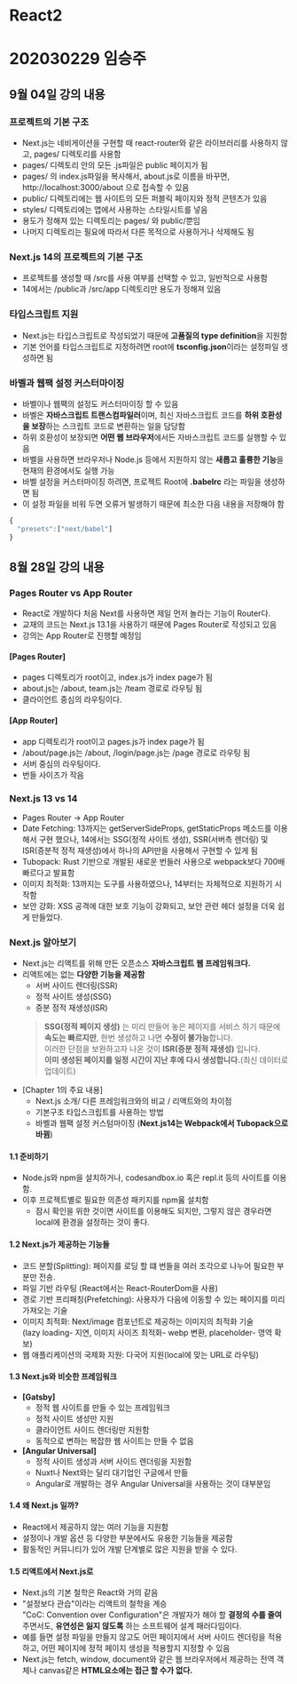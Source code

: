 # React2
# 202030229 임승주
## 9월 04일 강의 내용
### 프로젝트의 기본 구조
  - Next.js는 네비게이션을 구현할 때 react-router와 같은 라이브러리를 사용하지 않고, pages/ 디렉토리를 사용함
  - pages/ 디렉토리 안의 모든 .js파일은 public 페이지가 됨
  - pages/ 의 index.js파일을 복사해서, about.js로 이름을 바꾸면, http://localhost:3000/about 으로 접속할 수 있음
  - public/ 디렉토리에는 웹 사이트의 모든 퍼블릭 페이지와 정적 콘텐츠가 있음
  - styles/ 디렉토리에는 앱에서 사용하는 스타일시트를 넣음
  - 용도가 정해져 있는 디렉토리는 pages/ 와 public/뿐임
  - 나머지 디렉토리는 필요에 따라서 다른 목적으로 사용하거나 삭제해도 됨

### Next.js 14의 프로젝트의 기본 구조
  - 프로젝트를 생성할 때 /src를 사용 여부를 선택할 수 있고, 일반적으로 사용함
  - 14에서는 /public과 /src/app 디렉토리만 용도가 정해져 있음

### 타입스크립트 지원
  - Next.js는 타입스크립트로 작성되었기 때문에 **고품질의 type definition**을 지원함
  - 기본 언어를 타입스크립트로 지정하려면 root에 **tsconfig.json**이라는 설정파일 생성하면 됨

### 바벨과 웹팩 설정 커스터마이징
  - 바벨이나 웹팩의 설정도 커스터마이징 할 수 있음
  - 바벨은 **자바스크립트 트랜스컴파일러**이며, 최신 자바스크립트 코드를 **하위 호환성을 보장**하는 스크립트 코드로 변환하는 일을 담당함
  - 하위 호환성이 보장되면 **어떤 웹 브라우저**에서든 자바스크립트 코드를 실행할 수 있음
  - 바벨을 사용하면 브라우저나 Node.js 등에서 지원하지 않는 **새롭고 훌륭한 기능**을 현재의 환경에서도 실행 가능
  - 바벨 설정을 커스터마이징 하려면, 프로젝트 Root에 **.babelrc** 라는 파일을 생성하면 됨
  - 이 설정 파일을 비워 두면 오류거 발생하기 때문에 최소한 다음 내용을 저장해야 함
```js
{
  "presets":["next/babel"]
}  
```

## 8월 28일 강의 내용
### Pages Router vs App Router
  - React로 개발하다 처음 Next를 사용하면 제일 먼저 놀라는 기능이 Router다.
  - 교재의 코드는 Next.js 13.1을 사용하기 때문에 Pages Router로 작성되고 있음
  - 강의는 App Router로 진행할 예정임
#### [Pages Router]
  - pages 디렉토리가 root이고, index.js가 index page가 됨
  - about.js는 /about, team.js는 /team 경로로 라우팅 됨
  - 클라이언트 중심의 라우팅이다.
#### [App Router]
  - app 디렉토리가 root이고 pages.js가 index page가 됨
  - /about/page.js는 /about, /login/page.js는 /page 경로로 라우팅 됨
  - 서버 중심의 라우팅이다.
  - 번들 사이즈가 작음

### Next.js 13 vs 14
  - Pages Router -> App Router
  - Date Fetching: 13까지는 getServerSideProps, getStaticProps 메소드를 이용해서 구현 했으나, 14에서는 SSG(정적 사이트 생성), SSR(서버측 렌더링) 및 ISR(증분적 정적 재생성)에서 하나의 API만을 사용해서 구현할 수 있게 됨
  - Tubopack: Rust 기반으로 개발된 새로운 번들러 사용으로 webpack보다 700배 빠르다고 발표함
  - 이미지 최적화: 13까지는 도구를 사용하였으나, 14부터는 자체적으로 지원하기 시작함
  - 보안 강화: XSS 공격에 대한 보호 기능이 강화되고, 보안 관련 헤더 설정을 더욱 쉽게 만들었다.

### Next.js 알아보기
  - Next.js는 리액트를 위해 만든 오픈소스 **자바스크립트 웹 프레임워크다.**
  - 리액트에는 없는 **다양한 기능을 제공함**
      - 서버 사이드 렌더링(SSR)
      - 정적 사이트 생성(SSG)
      - 증분 정적 재생성(ISR)
      > **SSG(정적 페이지 생성)** 는 미리 만들어 놓은 페이지를 서비스 하기 때문에 **속도는 빠르지만**, 한번 생성하고 나면 **수정이 불가능**합니다.   
         이러한 단점을 보완하고자 나온 것이 **ISR(증분 정적 재생성)** 입니다.   
         **이미 생성된 페이지를 일정 시간이 지난 후에 다시 생성합니다.**(최신 데이터로 업데이트)
  - [Chapter 1의 주요 내용]
    - Next.js 소개/ 다른 프레임워크와의 비교 / 리액트와의 차이점
    - 기본구조 타입스크립트를 사용하는 방법
    - 바벨과 웹팩 설정 커스텀마이징 (**Next.js14는 Webpack에서 Tubopack으로 바뀜**)
#### 1.1 준비하기
  - Node.js와 npm을 설치하거나, codesandbox.io 혹은 repl.it 등의 사이트를 이용함.
  - 이후 프로젝트별로 필요한 의존성 패키지를 npm욿 설치함
    - 잠시 확인을 위한 것이면 사이트를 이용해도 되지만, 그렇지 않은 경우라면 local에 환경을 설정하는 것이 좋다.
#### 1.2 Next.js가 제공하는 기능들
  - 코드 분할(Splitting): 페이지를 로딩 할 떄 번들을 여러 조각으로 나누어 필요한 부분만 전송.
  - 파일 기반 라우팅 (React에서는 React-RouterDom을 사용)
  - 경로 기반 프리패칭(Prefetching): 사용자가 다음에 이동할 수 있는 페이지를 미리 가져오는 기술
  - 이미지 최적화: Next/image 컴포넌트로 제공하는 이미지의 최적화 기술   
    (lazy loading- 지연, 이미지 사이즈 최적화- webp 변환, placeholder- 영역 확보)
  - 웹 애플리케이션의 국제화 지원: 다국어 지원(local에 맞는 URL로 라우팅)
#### 1.3 Next.js와 비슷한 프레임워크
  - **[Gatsby]**
    - 정적 웹 사이트를 만들 수 있는 프레임워크
    - 정적 사이트 생성만 지원
    - 클라이언트 사이드 렌더링만 지원함
    - 동적으로 변하는 복잡한 웹 사이트는 만들 수 없음
  - **[Angular Universal]**
    - 정적 사이트 생성과 서버 사이드 렌더링을 지원함
    - Nuxt나 Next와는 달리 대기업인 구글에서 만듦
    - Angular로 개발하는 경우 Angular Universal을 사용하는 것이 대부분임
#### 1.4 왜 Next.js 일까?
  - React에서 제공하지 않는 여러 기능을 지원함
  - 설정이나 개발 옵션 등 다양한 부분에서도 유용한 기능들을 제공함
  - 활동적인 커뮤니티가 있어 개발 단계별로 많은 지원을 받을 수 있다.
#### 1.5 리액트에서 Next.js로
  - Next.js의 기본 철학은 React와 거의 같음
  - "설정보다 관습"이라는 리액트의 철학을 계승   
    "CoC: Convention over Configuration"은 개발자가 해야 할 **결정의 수를 줄여**주면서도, **유연성은 잃지 않도록** 하는 소프트웨어 설계 패러다임이다.
  -  예를 들면 설정 파일을 만들지 않고도 어떤 페이지에서 서버 사이드 렌더링을 적용하고, 어떤 페이지에 정적 페이지 생성을 적용할지 지정할 수 있음
  -  Next.js는 fetch, window, document와 같은 웹 브라우저에서 제공하는 전역 객체나 canvas같은 **HTML요소에는 접근 할 수가 없다.**
